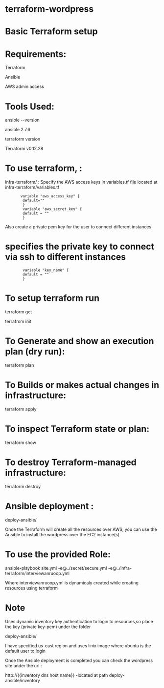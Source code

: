 # terraform-wordpress
# Basic Terraform setup

# Requirements:
 Terraform
 
 Ansible
 
 AWS admin access

# Tools Used:
 ansible --version
 
 ansible 2.7.6
 
 terraform version
 
 Terraform v0.12.28
# To use terraform, :
   infra-terraform/ :
    Specify the AWS access keys  in variables.tf file located at infra-terraform/variables.tf

           variable "aws_access_key" {
            default=""
            }
            variable "aws_secret_key" {
            default = ""
            }

  Also create a private pem key for the user  to connect different  instances
 # specifies the  private key to connect via ssh to different instances
            variable "key_name" {
            default = ""
            }
# To setup terraform run

terraform get

terrafrom init

# To Generate and show an execution plan (dry run):

terraform plan
# To Builds or makes actual changes in infrastructure:

terraform apply
# To inspect Terraform state or plan:
terraform show

# To destroy Terraform-managed infrastructure:
terraform destroy


# Ansible deployment :

deploy-ansible/

Once the Terraform will create all the resources over AWS, you can use the Ansible to install the wordpress over the EC2 instance(s)

# To use the provided Role:
ansible-playbook site.yml -e@../secret/secure.yml -e@../infra-terraform/interviewanruoop.yml

Where  interviewanruoop.yml is dynamicaly created while creating resources using terraform

# Note 
Uses dynamic inventory  key authentication to login to resources,so place the key (private key-pem) under the folder

deploy-ansible/

 I have specified us-east region and uses linix image where ubuntu is the default user to login

Once the Ansible deployment is completed you can check the wordpress site under the url :

http://{{inventory dns host name}} -located at path deploy-ansible/inventory
